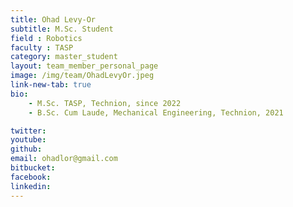 ```yaml
---
title: Ohad Levy-Or
subtitle: M.Sc. Student
field : Robotics
faculty : TASP
category: master_student
layout: team_member_personal_page
image: /img/team/OhadLevyOr.jpeg
link-new-tab: true
bio:
    - M.Sc. TASP, Technion, since 2022
    - B.Sc. Cum Laude, Mechanical Engineering, Technion, 2021

twitter: 
youtube: 
github: 
email: ohadlor@gmail.com
bitbucket: 
facebook: 
linkedin: 
---
```


<!-- ## ANPL Publications:

{% bibliography -q @*[author ~= \bLevy-Or\b] --group_by none --order descending %}
 -->
